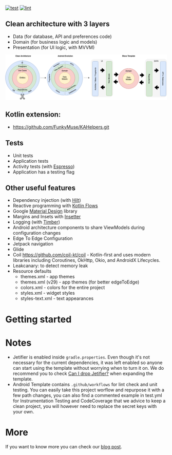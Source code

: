 

[![test](https://github.com/blocoio/android-template/workflows/test/badge.svg?branch=master)](https://github.com/blocoio/android-template/actions?query=workflow%3Atest+branch%3Amaster)
[![lint](https://github.com/blocoio/android-template/workflows/lint/badge.svg?branch=master)](https://github.com/blocoio/android-template/actions?query=workflow%3Alint+branch%3Amaster)

## Clean architecture with 3 layers
- Data (for database, API and preferences code)
- Domain (for business logic and models)
- Presentation (for UI logic, with MVVM)

 <img src="images/AndroidTemplate-CleanArchitecture.png" alt="ArchiTecture logo"/>

## Kotlin extension:
- https://github.com/FunkyMuse/KAHelpers.git

## Tests
- Unit tests
- Application tests
- Activity tests (with [Espresso](https://google.github.io/android-testing-support-library/docs/espresso/))
- Application has a testing flag
    
## Other useful features
- Dependency injection (with [Hilt](http://google.github.io/hilt/))
- Reactive programming with [Kotlin Flows](https://kotlinlang.org/docs/reference/coroutines/flow.html)
- Google [Material Design](https://material.io/blog/android-material-theme-color) library
- Margins and Insets with [Insetter](https://chrisbanes.github.io/insetter/)
- Logging (with [Timber](https://github.com/JakeWharton/timber))
- Android architecture components to share ViewModels during configuration changes
- Edge To Edge Configuration
- Jetpack navigation
- Glide
- Coil https://github.com/coil-kt/coil - Kotlin-first and uses modern libraries including Coroutines, OkHttp, Okio, and AndroidX Lifecycles. 
- Leakcanary: to detect memory leak
- Resource defaults
    - themes.xml - app themes
    - themes.xml (v29) - app themes (for better edgeToEdge)
    - colors.xml - colors for the entire project
    - styles.xml - widget styles 
    - styles-text.xml - text appearances

# Getting started

# Notes
- Jetifier is enabled inside `gradle.properties`. Even though it's not necessary for the 
  current dependencies, it was left enabled so anyone can start using the template without 
  worrying when to turn it on. We do recommend you to check [Can I drop Jetifier?](https://github.com/plnice/can-i-drop-jetifier) 
  when expanding the template.
- Android Template contains `.github/workflows` for lint check and unit testing. You can easily take this project worflow and repurpose it with a few path changes, you can also find a commented example in test.yml for Instrumentation Testing and CodeCoverage that we advice to keep a clean project, you will however need to replace the secret keys with your own.

# More
If you want to know more you can check our [blog post](https://www.bloco.io/blog/2020/android-app-starter-update).
